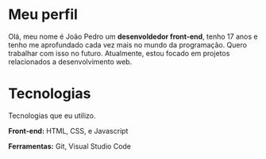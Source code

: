 # Meu perfil

Olá, meu nome é João Pedro um **desenvoldedor front-end**, tenho 17 anos e tenho me aprofundado cada vez mais no mundo da programação. Quero trabalhar com isso no futuro. Atualmente, estou focado em projetos relacionados a desenvolvimento web.

# Tecnologias
Tecnologias que eu utilizo.

**Front-end:**
HTML, CSS, e Javascript

**Ferramentas:**
Git, Visual Studio Code
